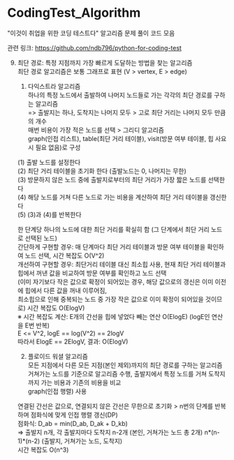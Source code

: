 # CodingTest_Algorithm
"이것이 취업을 위한 코딩 테스트다" 알고리즘 문제 풀이 코드 모음   

관련 링크: https://github.com/ndb796/python-for-coding-test

9. 최단 경로: 특정 지점까지 가장 빠르게 도달하는 방법을 찾는 알고리즘      
   최단 경로 알고리즘은 보통 그래프로 표현 (V > vertex, E > edge)   
      
   1) 다익스트라 알고리즘    
   하나의 특정 노드에서 출발하여 나머지 노드들로 가는 각각의 최단 경로를 구하는 알고리즘    
   => 출발지는 하나, 도착지는 나머지 모두 > 고로 최단 거리는 나머지 모두 만큼의 개수      
   매번 비용이 가장 적은 노드를 선택 > 그리디 알고리즘    
   graph(인접 리스트), table(최단 거리 테이블), visit(방문 여부 테이블, 힙 사요시 필요 없음)로 구성    
   
   
   (1) 출발 노드를 설정한다   
   (2) 최단 거리 테이블을 초기화 한다 (출발노드는 0, 나머지는 무한)   
   (3) 방문하지 않은 노드 중에 출발지로부터의 최단 거리가 가장 짧은 노드를 선택한다    
   (4) 해당 노드를 거쳐 다른 노드로 가는 비용을 계산하여 최단 거리 테이블을 갱신한다    
   (5) (3)과 (4)를 반복한다   
   
   
   한 단계당 하나의 노드에 대한 최단 거리를 확실히 함 (그 단계에서 최단 거리 노드로 선택된 노드)   
   간단하게 구현할 경우: 매 단계마다 최단 거리 테이블과 방문 여부 테이블을 확인하여 노드 선택, 시간 복잡도 O(V^2)   
   개선하여 구현할 경우: 최단거리 테이블 대신 최소힙 사용, 현재 최단 거리 테이블과 힙에서 꺼낸 값을 비교하여 방문 여부를 확인하고 노드 선택    
                       (이미 자기보다 작은 값으로 확정이 되어있는 경우, 해당 값으로의 갱신은 이미 이전에 힙에서 다른 값을 꺼내 이루어짐,   
                        최소힙으로 인해 중복되는 노드 중 가장 작은 값으로 이미 확정이 되어있을 것이므로) 시간 복잡도 O(ElogV)   
                        ※ 시간 복잡도 계산: E개의 간선을 힙에 넣었다 빼는 연산 O(ElogE) (logE인 연산을 E번 반복)   
                                            E <= V^2, logE == log(V^2) == 2logV   
                                            따라서 ElogE == 2ElogV, 결과: O(ElogV)      
                                            
                                            
   2) 플로이드 워셜 알고리즘     
   모든 지점에서 다른 모든 지점(본인 제외)까지의 최단 경로를 구하는 알고리즘    
   거쳐가는 노드를 기준으로 알고리즘 수행, 출발지에서 특정 노드를 거쳐 도착지까지 가는 비용과 기존의 비용을 비교    
   graph(인접 행렬) 사용   
   
   
   연결된 간선은 값으로, 연결되지 않은 간선은 무한으로 초기화 > n번의 단계를 반복하며 점화식에 맞게 인접 행렬 갱신(DP)   
   점화식: D_ab = min(D_ab, D_ak + D_kb)    
   => 출발지 n개, 각 출발지마다 도착지 n-2개 (본인, 거쳐가는 노드 총 2개) n*(n-1)*(n-2) (출발지, 거쳐가는 노드, 도착지)   
      시간 복잡도 O(n^3)   
   
   
